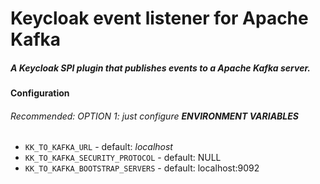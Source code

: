 # Keycloak event listener for Apache Kafka

##### A Keycloak SPI plugin that publishes events to a Apache Kafka server.

#### Configuration
###### Recommended: OPTION 1: just configure **ENVIRONMENT VARIABLES**
- `KK_TO_KAFKA_URL` - default: *localhost*
- `KK_TO_KAFKA_SECURITY_PROTOCOL` - default: NULL
- `KK_TO_KAFKA_BOOTSTRAP_SERVERS` - default: localhost:9092